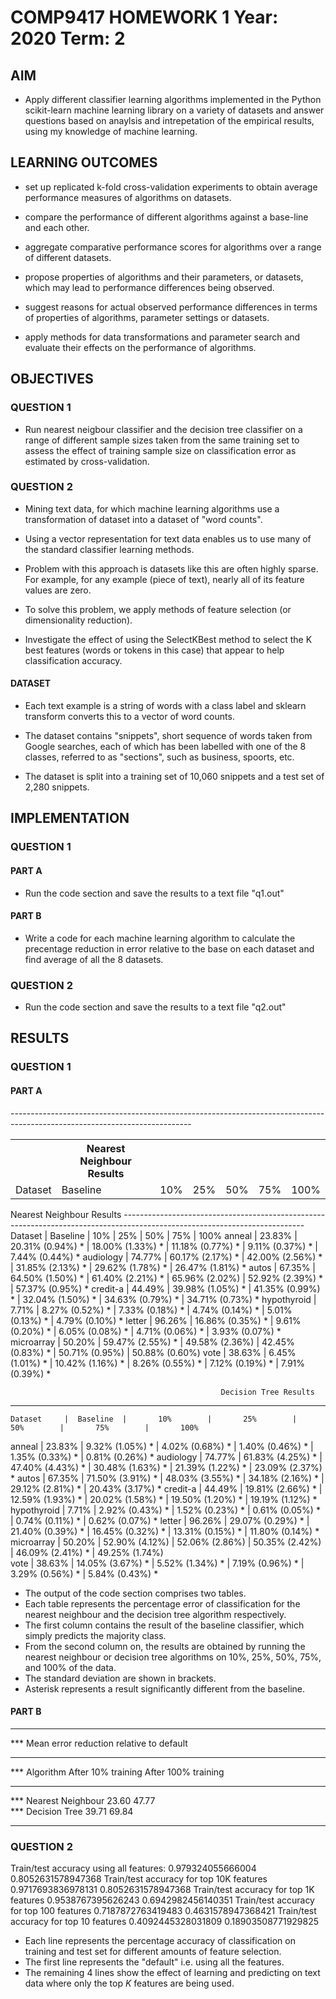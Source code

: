 # COMP9417      HOMEWORK 1      Year: 2020 Term: 2

## AIM
- Apply different classifier learning algorithms implemented in the Python scikit-learn machine learning library on a variety of datasets and answer questions based on anaylsis and intrepetation of the empirical results, using my knowledge of machine learning.

## LEARNING OUTCOMES
- set up replicated k-fold cross-validation experiments to obtain average performance measures of algorithms on datasets.

- compare the performance of different algorithms against a base-line and each other.

- aggregate comparative performance scores for algorithms over a range of different datasets.

- propose properties of algorithms and their parameters, or datasets, which may lead to performance differences being observed.

- suggest reasons for actual observed performance differences in terms of properties of algorithms, parameter settings or datasets.

- apply methods for data transformations and parameter search and evaluate their effects on the performance of algorithms.

## OBJECTIVES

### QUESTION 1

- Run nearest neigbour classifier and the decision tree classifier on a range of different sample sizes taken from the same training set to assess the effect of training sample size on classification error as estimated by cross-validation.

### QUESTION 2

- Mining text data, for which machine learning algorithms use a transformation of dataset into a dataset of "word counts".

- Using a vector representation for text data enables us to use many of the standard classifier learning methods.

- Problem with this approach is datasets like this are often highly sparse. For example, for any example (piece of text), nearly all of its feature values are zero.

- To solve this problem, we apply methods of feature selection (or dimensionality reduction).

- Investigate the effect of using the SelectKBest method to select the K best features (words or tokens in this case) that appear to help classification accuracy.

#### DATASET

- Each text example  is a string of words with a class label and sklearn transform converts this to a vector of word counts.

- The dataset contains "snippets", short sequence of words taken from Google searches, each of which has been labelled with one of the 8 classes, referred to as "sections", such as business, spoorts, etc.

- The dataset is split into a training set of 10,060 snippets and a test set of 2,280 snippets.


## IMPLEMENTATION

### QUESTION 1

#### PART A

- Run the code section and save the results to a text file "q1.out"

#### PART B

- Write a code for each machine learning algorithm to calculate the precentage reduction in error relative to the base on each dataset and find average of all the 8 datasets.

### QUESTION 2

- Run the code section and save the results to a text file "q2.out"


## RESULTS

### QUESTION 1

#### PART A

<table style="width:100%">
  <tr>
    <th></th>
    <th>Nearest Neighbour Results</th>
    <th></th>
  </tr>
  <tr>
    ---------------------------------------------------------------------------------------------------------------------------
  </tr>
  <tr>
    <td>Dataset</td>
    <td>Baseline</td>
    <td>10%</td>
    <td>25%</td>
    <td>50%</td>
    <td>75%</td>
    <td>100%</td>
  </tr>
</table>
                                                 Nearest Neighbour Results                                                 
---------------------------------------------------------------------------------------------------------------------------
    Dataset     |  Baseline  |       10%        |       25%        |       50%        |       75%        |       100%      
anneal          |     23.83% | 20.31% (0.94%) * | 18.00% (1.33%) * | 11.18% (0.77%) * |  9.11% (0.37%) * |  7.44% (0.44%) *
audiology       |     74.77% | 60.17% (2.17%) * | 42.00% (2.56%) * | 31.85% (2.13%) * | 29.62% (1.78%) * | 26.47% (1.81%) *
autos           |     67.35% | 64.50% (1.50%) * | 61.40% (2.21%) * | 65.96% (2.02%)   | 52.92% (2.39%) * | 57.37% (0.95%) *
credit-a        |     44.49% | 39.98% (1.05%) * | 41.35% (0.99%) * | 32.04% (1.50%) * | 34.63% (0.79%) * | 34.71% (0.73%) *
hypothyroid     |      7.71% |  8.27% (0.52%) * |  7.33% (0.18%) * |  4.74% (0.14%) * |  5.01% (0.13%) * |  4.79% (0.10%) *
letter          |     96.26% | 16.86% (0.35%) * |  9.61% (0.20%) * |  6.05% (0.08%) * |  4.71% (0.06%) * |  3.93% (0.07%) *
microarray      |     50.20% | 59.47% (2.55%) * | 49.58% (2.36%)   | 42.45% (0.83%) * | 50.71% (0.95%)   | 50.88% (0.60%)  
vote            |     38.63% |  6.45% (1.01%) * | 10.42% (1.16%) * |  8.26% (0.55%) * |  7.12% (0.19%) * |  7.91% (0.39%) *

                                                   Decision Tree Results                                                   
---------------------------------------------------------------------------------------------------------------------------
    Dataset     |  Baseline  |       10%        |       25%        |       50%        |       75%        |       100%      
anneal          |     23.83% |  9.32% (1.05%) * |  4.02% (0.68%) * |  1.40% (0.46%) * |  1.35% (0.33%) * |  0.81% (0.26%) *
audiology       |     74.77% | 61.83% (4.25%) * | 47.40% (4.43%) * | 30.48% (1.63%) * | 21.39% (1.22%) * | 23.09% (2.37%) *
autos           |     67.35% | 71.50% (3.91%) * | 48.03% (3.55%) * | 34.18% (2.16%) * | 29.12% (2.81%) * | 20.43% (3.17%) *
credit-a        |     44.49% | 19.81% (2.66%) * | 12.59% (1.93%) * | 20.02% (1.58%) * | 19.50% (1.20%) * | 19.19% (1.12%) *
hypothyroid     |      7.71% |  2.92% (0.43%) * |  1.52% (0.23%) * |  0.61% (0.05%) * |  0.74% (0.11%) * |  0.62% (0.07%) *
letter          |     96.26% | 29.07% (0.29%) * | 21.40% (0.39%) * | 16.45% (0.32%) * | 13.31% (0.15%) * | 11.80% (0.14%) *
microarray      |     50.20% | 52.90% (4.12%)   | 52.06% (2.86%)   | 50.35% (2.42%)   | 46.09% (2.41%) * | 49.25% (1.74%)  
vote            |     38.63% | 14.05% (3.67%) * |  5.52% (1.34%) * |  7.19% (0.96%) * |  3.29% (0.56%) * |  5.84% (0.43%) *

- The output of the code section comprises two tables.
- Each table represents the percentage error of classification for the nearest neighbour and the decision tree algorithm respectively.
- The first column contains the result of the baseline classifier, which simply predicts the majority class.
- From the second column on, the results are obtained by running the nearest neighbour or decision tree algorithms on 10%, 25%, 50%, 75%, and 100% of the data.
- The standard deviation are shown in brackets.
- Asterisk represents a result significantly different from the baseline.


#### PART B

********************************************************************************
***                 Mean error reduction relative to default                    
********************************************************************************
*** Algorithm            After 10% training	After 100% training                
********************************************************************************
*** Nearest Neighbour      23.60                    47.77                       
*** Decision Tree          39.71                    69.84                       
********************************************************************************

### QUESTION 2

Train/test accuracy using all features:  0.979324055666004 0.8052631578947368
Train/test accuracy for top 10K features 0.9717693836978131 0.8052631578947368
Train/test accuracy for top 1K features 0.9538767395626243 0.6942982456140351
Train/test accuracy for top 100 features 0.7187872763419483 0.4631578947368421
Train/test accuracy for top 10 features 0.4092445328031809 0.18903508771929825

- Each line represents the percentage accuracy of classification on training and test set for different amounts of feature selection.
- The first line represents the "default" i.e. using all the features.
- The remaining 4 lines show the effect of learning and predicting on text data where only the top $K$ features are being used.
